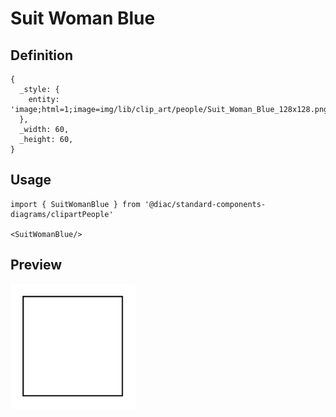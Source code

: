 # Suit Woman Blue

## Definition

```
{
  _style: { 
    entity: 'image;html=1;image=img/lib/clip_art/people/Suit_Woman_Blue_128x128.pngstrokeColor=none;',
  },
  _width: 60,
  _height: 60,
}
```

## Usage

```
import { SuitWomanBlue } from '@diac/standard-components-diagrams/clipartPeople'

<SuitWomanBlue/>
```

## Preview

<img src="./suit-woman-blue.png" width="200"/>
